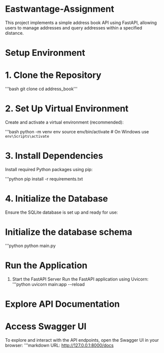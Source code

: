 # Eastwantage-Assignment

This project implements a simple address book API using FastAPI, allowing users to manage addresses and query addresses within a specified distance.

# Setup Environment
# 1. Clone the Repository
'''bash
git clone <repository-url>
cd address_book'''

# 2. Set Up Virtual Environment
Create and activate a virtual environment (recommended):

'''bash
python -m venv env
source env/bin/activate   # On Windows use `env\Scripts\activate`

# 3. Install Dependencies
Install required Python packages using pip:

'''python
pip install -r requirements.txt

# 4. Initialize the Database
Ensure the SQLite database is set up and ready for use:

# Initialize the database schema
'''python
python main.py

# Run the Application
1. Start the FastAPI Server
Run the FastAPI application using Uvicorn:
'''python
uvicorn main:app --reload

# Explore API Documentation
# Access Swagger UI
To explore and interact with the API endpoints, open the Swagger UI in your browser:
'''markdown
URL: http://127.0.0.1:8000/docs
